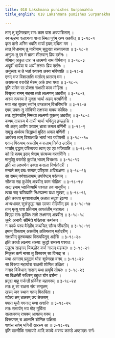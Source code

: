 ```yaml
---
title: 018 Lakshmana punishes Surpanakha
title_english: 018 Lakshmana punishes Surpanakha

---
```


<div class="audioEmbed"  caption="श्रीराम-हरिसीताराममूर्ति-घनपाठिभ्यां वचनम्" src="https://archive.org/download/Ramayana-recitation-Sriram-harisItArAmamUrti-Ghanapaati-v2/Kanda_3/Kanda_3_ARK-018-Shoorpanakha_Shasanam_.mp3"></div>

ताम् तु शूर्पणखाम् रामः काम पाश अवपाशिताम् ।  
स्वच्छ्हया श्लक्ष्णया वाचा स्मित पूर्वम् अथ अब्रवीत् ॥ ३-१८-१  
कृत दारो अस्मि भवति भार्या इयम् दयिता मम ।  
त्वत् विधानाम् तु नारीणाम् सुदुःखा ससपत्नता ॥ ३-१८-२  
अनुजः तु एष मे भ्राता शीलवान् प्रिय दर्शनः ।  
श्रीमान् अकृत दारः च लक्ष्मणो नाम वीर्यवान् ॥ ३-१८-३  
अपूर्वी भार्यया च अर्थी तरुणः प्रिय दर्शनः ।  
अनुरूपः च ते भर्ता रूपस्य अस्य भविष्यति ॥ ३-१८-४  
एनम् भज विशालाक्षि भर्तारम् भ्रातरम् मम ।  
असपत्ना वरारोहे मेरुम् अर्क प्रभा यथा ॥ ३-१८-५  
इति रामेण सा प्रोक्ता राक्षसी काम मोहिता ।  
विसृज्य रामम् सहसा ततो लक्ष्मणम् अब्रवीत् ॥ ३-१८-६  
अस्य रूपस्य ते युक्ता भार्या अहम् वरवर्णिनी ।  
मया सह सुखम् सर्वान् दण्डकान् विचरिष्यसि ॥ ३-१८-७  
एवम् उक्तः तु सौमित्री राक्षस्या वाक्य कोविदः ।  
ततः शूर्पणखीम् स्मित्वा लक्ष्मणो युक्तम् अब्रवीत् ॥ ३-१८-८  
कथम् दासस्य मे दासी भार्या भवितुम् इच्छ्हसि ।  
सो अहम् आर्येण परवान् भ्रात्रा कमल वर्णिनी ॥ ३-१८-९  
समृद्ध अर्थस्य सिद्धार्था मुदित अमल वर्णिनी ।  
आर्यस्य त्वम् विशालाक्षि भार्या भव यवीयसी ॥ ३-१८--१०  
एनाम् विरूपाम् असतीम् करालाम् निर्णत उदरीम् ।  
भार्याम् वृद्धाम् परित्यज्य त्वाम् एव एष भजिष्यति ॥ ३-१८-११  
को हि रूपम् इदम् श्रेष्ठम् संत्यज्य वरवर्णिनि ।  
मानुषेषु वरारोहे कुर्यात् भावम् विचक्षणः ॥ ३-१८-१२  
इति सा लक्ष्मणेन उक्ता कराला निर्णतोदरी ।  
मन्यते तत् वचः सत्यम् परिहास अविचक्षणा ॥ ३-१८-१३  
सा रामम् पर्णशालायाम् उपविष्टम् परंतपम् ।  
सीतया सह दुर्धर्षम् अब्रवीत् काम मोहिता ॥ ३-१८-१४  
अद्य इमाम् भक्षयिष्यामि पश्यतः तव मानुषीम् ।  
त्वया सह चरिष्यामि निःसपत्ना यथा सुखम् ॥ ३-१८-१६  
इति उक्त्वा मृगशावाक्षीम् अलात सदृश ईक्षणा ।  
अभ्यधावत् सुसंक्रुद्धा महा उल्का रोहिणीम् इव ॥ ३-१८-१७  
ताम् मृत्यु पाश प्रतिमाम् आपतंतीम् महाबलः ।  
विगृह्य रामः कुपितः ततो लक्ष्मणम् अब्रवीत् ॥ ३-१८-१८  
क्रूरैः अनार्यैः सौमित्रे परिहासः कथंचन ।  
न कार्यः पश्य वैदेहीम् कथंचित् सौम्य जीवतीम् ॥ ३-१८-१९  
इमाम् विरूपाम् असतीम् अतिमत्ताम् महोदरीम् ।  
राक्षसीम् पुरुषव्याघ्र विरूपयितुम् अर्हसि ॥ ३-१८-२०  
इति उक्तो लक्ष्मणः तस्याः क्रुद्धो रामस्य पश्यतः ।  
उद्धृत्य खड्गम् चिच्छ्हेद कर्ण नासम् महाबलः ॥ ३-१८-२१  
निकृत्त कर्ण नासा तु विस्वरम् सा विनद्य च ।  
यथा आगतम् प्रदुद्राव घोरा शूर्पणखा वनम् ॥ ३-१८-२२  
सा विरूपा महाघोरा राक्षसी शोणित उक्षिता ।  
ननाद विविधान् नादान् यथा प्रावृषि तोयदः ॥ ३-१८-२३  
सा विक्षरंती रुधिरम् बहुधा घोर दर्शना ।  
प्रगृह्य बाहू गर्जन्ती प्रविवेश महावनम् ॥ ३-१८-२४  
ततः तु सा राक्षस संघ सम्वृतम्  
खरम् जन स्थान गतम् विरूपिता ।  
उपेत्य तम् भ्रातरम् उग्र तेजसम्  
पपात भूमौ गगनाद् यथा अशनिः ॥ ३-१८-२५  
ततः सभार्यम् भय मोह मूर्चिता  
सलक्ष्मणम् राघवम् आगतम् वनम् ।  
विरूपणम् च आत्मनि शोणित उक्षिता  
शशंस सर्वम् भगिनी खरस्य सा ॥ ३-१८-२६  
इति वाल्मीकि रामायणे आदि काव्ये अरण्य काण्डे अष्टादशः सर्गः